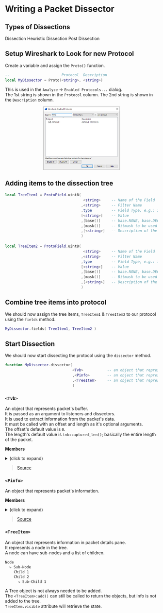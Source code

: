 # Writing a Packet Dissector

## Types of Dissections
Dissection
Heuristic Dissection
Post Dissection

## Setup Wireshark to Look for new Protocol
Create a variable and assign the `Proto()` function.
```Lua
--                        Protocol  Description
local MyDissector = Proto(<string>, <string>)
```
This is used in the `Analyze` -> `Enabled Protocols...` dialog.<br>
The 1st string is shown in the `Protocol` column.
The 2nd string is shown in the `Description` column.

<p align="center">
    <img src="rsc/EnabledProtocols.png" width=50% height=50%>
</p>

## Adding items to the dissection tree
```Lua
local TreeItem1 = ProtoField.uint8(
                                    <string>     -- Name of the Field
                                   ,<string>     -- Filter Name
                                   ,type         -- Field Type, e.g.: int, bool, ...
                                   [<string>]    -- Value
                                   ,[base()]     -- base.NONE, base.DEC, base.HEX, ...
                                   ,[mask()]     -- Bitmask to be used
                                   ,[<string>]   -- Description of the Field
                                   )

local TreeItem2 = ProtoField.uint8(
                                    <string>     -- Name of the Field
                                   ,<string>     -- Filter Name
                                   ,type         -- Field Type, e.g.: int, bool, ...
                                   [<string>]    -- Value
                                   ,[base()]     -- base.NONE, base.DEC, base.HEX, ...
                                   ,[mask()]     -- Bitmask to be used
                                   ,[<string>]   -- Description of the Field
                                   )
```

## Combine tree items into protocol
We should now assign the tree items, `TreeItem1` & `TreeItem2` to our protocol using the `fields` method.
```Lua
MyDissector.fields( TreeItem1, TreeItem2 )
```

## Start Dissection
We should now start dissecting the protocol using the `dissector` method.
```Lua
function MyDissector.dissector(
                               <Tvb>           -- an object that represents the packet's buffer.
                               ,<Pinfo>        -- an object that represents the packet's information.
                               ,<TreeItem>     -- an object that represents the ppacket's details
                               )
```
### `<Tvb>`
An object that represents packet's buffer.<br>
It is passed as an argument to listeners and dissectors.<br>
It is used to extract information from the packet's data.<br>
It must be called with an offset and length as it's optional arguments.<br>
The offset's default value is `0`.<br>
The length's default value is `tvb:captured_len()`; basically the entire length of the packet.<br>

**Members**
<details>
<summary>(click to expand)</summary>
<table>
    <tr>
        <td align="center"><b>Method</b></td>
        <td align="center"><b>Arguments</b></td>
        <td align="center"><b>Description</b></td>
        <td align="center"><b>Return</b></td>
    </tr>
    <tr>
        <td colspan=2><code>tvb:__tostring()</code></td>
        <td>Convert the bytes of a <code>Tvb</code> into a string.<br>
        This is primarily useful for debugging purposes since the string will be truncated if it is too long.</td>
        <td>The string.</td>
    </tr>
    <tr>
        <td colspan=2><code>tvb:reported_len()</code></td>
        <td>Obtain the reported length (length on the network) of a <code>Tvb</code>.</td>
        <td>The reported length of the <code>Tvb</code>.</td>
    </tr>
    <tr>
        <td colspan=2><code>tvb:captured_len()</code></td>
        <td>Obtain the captured length (amount saved in the capture process) of a <code>Tvb</code>.</td>
        <td>The captured length of the <code>Tvb</code>.</td>
    </tr>
    <tr>
        <td colspan=2><code>tvb:len()</code></td>
        <td>Obtain the captured length (amount saved in the capture process) of a <code>Tvb</code>.<br>
        Same as <code>captured_len</code>; kept only for backwards compatibility</td>
        <td>The captured length of the <code>Tvb</code>.</td>
    </tr>
    <tr>
        <td colspan=2><code>tvb:reported_length_remaining()</code></td>
        <td>Obtain the reported (not captured) length of packet data to end of a <code>Tvb</code> or <code>0</code> if the offset is beyond the end of the <code>Tvb</code>.</td>
        <td>The captured length of the <code>Tvb</code>.</td>
    </tr>
    <tr>
        <td colspan=2><code>tvb:bytes([int], [int])</code></td>
        <td>Obtain a ByteArray from a <code>Tvb</code>.</td>
        <td>The ByteArray object or nil.</td>
    </tr>
    <tr>
        <td></td>
        <td><code>[offset]</code></td>
        <td>The offset (in octets) from the beginning of the <code>Tvb</code>.<br>Default: <code>0</code>.</td>
        <td></td>
    </tr>
    <tr>
        <td></td>
        <td><code>[length]</code></td>
        <td>The offset (in octets) from the beginning of the <code>Tvb</code>.<br>Default: <code>0</code>.</td>
        <td></td>
    </tr>
    <tr>
        <td colspan=2><code>tvb:offset()</code></td>
        <td>Returns the raw offset (from the beginning of the source <code>Tvb</code>) of a sub <code>Tvb</code>.</td>
        <td>The raw offset of the <code>Tvb</code>.</td>
    </tr>
    <tr>
        <td colspan=2><code>tvb:__call()</code></td>
        <td>Equivalent to <code>tvb:range(…)</code></td>
    </tr>
    <tr>
        <td colspan=2><code>tvb:range([int], [int])</code></td>
        <td>Creates a <code>TvbRange</code> from this <code>Tvb</code>.</td>
        <td>The <code>TvbRange</code></td>
    </tr>
    <tr>
        <td></td>
        <td><code>[offset]</code></td>
        <td>The offset (in octets) from the beginning of the <code>Tvb</code>.<br>Default: <code>0</code>.</td>
        <td></td>
    </tr>
    <tr>
        <td></td>
        <td><code>[length]</code></td>
        <td>The length (in octets) of the range.<br>
        Default: <code>-1</code> (specifies remaining bytes in the <code>Tvb</code>).</td>
        <td></td>
    </tr>
    <tr>
        <td colspan=2><code>tvb:raw([int], [int])</code></td>
        <td>Obtain a Lua string of the binary bytes in a <code>Tvb</code>.</td>
        <td>A Lua string of the binary bytes in the <code>Tvb</code>.</td>
    </tr>
    <tr>
        <td></td>
        <td><code>[offset]</code></td>
        <td>The position of the first byte.<br>Default: <code>0</code> (first byte)</td>
        <td></td>
    </tr>
    <tr>
        <td></td>
        <td><code>[length]</code></td>
        <td>The length of the segment to get.<br>
        Default: <code>-1</code> (remaining bytes) in the <code>Tvb</code>.</td>
        <td></td>
    </tr>
    <tr>
        <td colspan=2><code>tvb:__eq()</code></td>
        <td></td>
        <td>Checks whether contents of two <code>Tvb</code>s are equal.</td>
    </tr>
</table>
</details>

> [Source](https://www.wireshark.org/docs/wsdg_html_chunked/lua_module_Tvb.html#lua_class_Tvb:~:text=11.8.2.-,Tvb,-A%20Tvb%20represents)

### `<Pinfo>`
An object that represents packet's information.

**Members**
<details>
<summary>(click to expand)</summary>
<table>
    <tr>
        <td align="center"><b>Method</b></td>
        <td align="center"><b>Mode</b></td>
        <td align="center"><b>Description</b></td>
    </tr>
    <tr>
        <td><code>pinfo.visited</code></td>
        <td>Retrieve only</td>
        <td>Whether this packet has been already visited.</td>
    </tr>
    <tr>
        <td><code>pinfo.number</code></td>
        <td>Retrieve only</td>
        <td>The number of this packet in the current file.</td>
    </tr>
    <tr>
        <td><code>pinfo.len</code></td>
        <td>Retrieve only</td>
        <td>The length of the frame.</td>
    </tr>
    <tr>
        <td><code>pinfo.caplen</code></td>
        <td>Retrieve only</td>
        <td>The captured length of the frame.</td>
    </tr>
    <tr>
        <td><code>pinfo.abs_ts</code></td>
        <td>Retrieve only</td>
        <td>When the packet was captured.</td>
    </tr>
    <tr>
        <td><code>pinfo.rel_ts</code></td>
        <td>Retrieve only</td>
        <td>Number of seconds passed since beginning of capture.</td>
    </tr>
    <tr>
        <td><code>pinfo.delta_ts</code></td>
        <td>Retrieve only</td>
        <td>Number of seconds passed since the last captured packet.</td>
    </tr>
    <tr>
        <td><code>pinfo.delta_dis_ts</code></td>
        <td>Retrieve only</td>
        <td>Number of seconds passed since the last displayed packet.</td>
    </tr>
    <tr>
        <td><code>pinfo.curr_proto</code></td>
        <td>Retrieve only</td>
        <td>Which Protocol are we dissecting.</td>
    </tr>
    <tr>
        <td><code>pinfo.can_desegment</code></td>
        <td>Retrieve or assign</td>
        <td>Set if this segment could be desegmented.</td>
    </tr>
    <tr>
        <td><code>pinfo.desegment_len</code></td>
        <td>Retrieve or assign</td>
        <td>Estimated number of additional bytes required for completing the PDU.</td>
    </tr>
    <tr>
        <td><code>pinfo.desegment_offset</code></td>
        <td>Retrieve or assign</td>
        <td>Offset in the tvbuff at which the dissector will continue processing when next called.</td>
    </tr>
    <tr>
        <td><code>pinfo.fragmented</code></td>
        <td>Retrieve only</td>
        <td>If the protocol is only a fragment.</td>
    </tr>
    <tr>
        <td><code>pinfo.in_error_pkt</code></td>
        <td>Retrieve only</td>
        <td>If we’re inside an error packet.</td>
    </tr>
    <tr>
        <td><code>pinfo.match_uint</code></td>
        <td>Retrieve only</td>
        <td>Matched uint for calling subdissector from table.</td>
    </tr>
    <tr>
        <td><code>pinfo.match_string</code></td>
        <td>Retrieve only</td>
        <td>Matched string for calling subdissector from table.</td>
    </tr>
    <tr>
        <td><code>pinfo.port_type</code></td>
        <td>Retrieve or assign</td>
        <td>Type of Port of <code>.src_port</code> and <code>.dst_port</code>.</td>
    </tr>
    <tr>
        <td><code>pinfo.src_port</code></td>
        <td>Retrieve or assign</td>
        <td>Source Port of this Packet.</td>
    </tr>
    <tr>
        <td><code>pinfo.dst_port</code></td>
        <td>Retrieve or assign</td>
        <td>Destination Port of this Packet.</td>
    </tr>
    <tr>
        <td><code>pinfo.dl_src</code></td>
        <td>Retrieve or assign</td>
        <td>Data Link Source Address of this Packet.</td>
    </tr>
    <tr>
        <td><code>pinfo.dl_dst</code></td>
        <td>Retrieve or assign</td>
        <td>Data Link Destination Address of this Packet.</td>
    </tr>
    <tr>
        <td><code>pinfo.net_src</code></td>
        <td>Retrieve or assign</td>
        <td>Network Layer Source Address of this Packet.</td>
    </tr>
    <tr>
        <td><code>pinfo.net_dst</code></td>
        <td>Retrieve or assign</td>
        <td>Network Layer Destination Address of this Packet.</td>
    </tr>
    <tr>
        <td><code>pinfo.src</code></td>
        <td>Retrieve or assign</td>
        <td>Source Address of this Packet.</td>
    </tr>
    <tr>
        <td><code>pinfo.dst</code></td>
        <td>Retrieve or assign</td>
        <td>Destination Address of this Packet.</td>
    </tr>
    <tr>
        <td><code>pinfo.p2p_dir</code></td>
        <td>Retrieve or assign</td>
        <td>Direction of this Packet. (incoming / outgoing)</td>
    </tr>
    <tr>
        <td><code>pinfo.match</code></td>
        <td>Retrieve only</td>
        <td>Port/Data we are matching.</td>
    </tr>
    <tr>
        <td><code>pinfo.columns</code></td>
        <td>Retrieve only</td>
        <td>Access to the packet list columns.</td>
    </tr>
    <tr>
        <td><code>pinfo.cols</code></td>
        <td>Retrieve only</td>
        <td>Access to the packet list columns (equivalent to pinfo.columns).</td>
    </tr>
    <tr>
        <td><code>pinfo.private</code></td>
        <td>Retrieve only</td>
        <td>Access to the private table entries.</td>
    </tr>
    <tr>
        <td><code>pinfo.hi</code></td>
        <td>Retrieve or assign</td>
        <td>Higher Address of this Packet.</td>
    </tr>
    <tr>
        <td><code>pinfo.lo</code></td>
        <td>Retrieve only</td>
        <td>Lower Address of this Packet.</td>
    </tr>
    <tr>
        <td><code>pinfo.conversation</code></td>
        <td>Assign only</td>
        <td>Sets the packet conversation to the given Proto object.</td>
    </tr>
</table>
<br>
</details>

> [Source](https://www.wireshark.org/docs/wsdg_html_chunked/lua_module_Pinfo.html#lua_class_Pinfo:~:text=11.5.5.-,Pinfo,-Packet%20information.)

### `<TreeItem>`
An object that represents information in packet details pane.<br>
It represents a node in the tree.<br>
A node can have sub-nodes and a list of children.
```
Node
  ⤷ Sub-Node
    Child 1
    Child 2
      ⤷ Sub-Child 1
```
A Tree object is not always needed to be added.<br>
The `<TreeItem>:add()` can still be called to return the objects, but info is not added to the tree.<br>
`TreeItem.visible` attribute will retrieve the state.